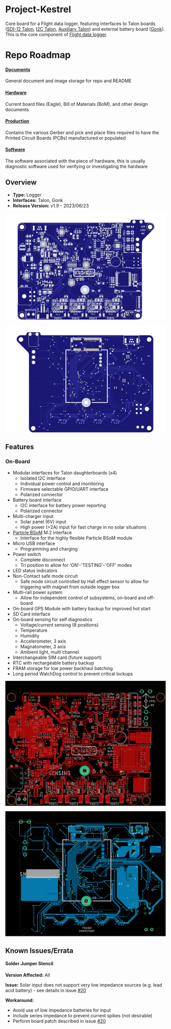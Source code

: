 
<!-- [![DOI](https://zenodo.org/badge/678911830.svg)](https://zenodo.org/doi/10.5281/zenodo.13377368) -->

# Project-Kestrel
Core board for a Flight data logger, featuring interfaces to Talon boards ([SDI-12 Talon](https://github.com/GEMS-sensing/Talon-SDI12), [I2C Talon](https://github.com/GEMS-sensing/Talon-I2C), [Auxiliary Talon](https://github.com/GEMS-sensing/Talon-Auxiliary)) and external battery board ([Gonk](https://github.com/GEMS-sensing/Project-Gonk)). This is the core component of [Flight data logger](https://github.com/GEMS-sensing/DFM_-_Flight?tab=readme-ov-file).

# Repo Roadmap
#### [Documents](Documentation/) 

General document and image storage for repo and README

#### [Hardware](Hardware/)

Current board files (Eagle), Bill of Materials (BoM), and other design documents

#### [Production](Production/)

Contains the various Gerber and pick and place files required to have the Printed Circuit Boards (PCBs) manufactured or populated 

#### [Software](Software/)

The software associated with the piece of hardware, this is usually diagnostic software used for verifying or investigating the hardware

<!-- #### [Mechanical](Mechanical/)

Mechanical design files and assembly documents -->

<!-- #### [Testing](Testing/)

Scripts and results from the testing process and development process. Contains more detailed information about documented issues among other testing. 
 -->


## Overview
* **Type:** Logger
* **Interfaces:** Talon, Gonk
* **Release Version:** v1.9 - 2023/06/23

![PCB render image, top](Documentation/Images/BoardRender_TOP.png)

![PCB render image, bottom](Documentation/Images/BoardRender_BOTTOM.png)

<!-- ![Haar v0.0 - Bottom](Documents/Images/Haar_0v0_Bottom_Cropped.jpg) -->

## Features
### On-Board
* Modular interfaces for Talon daughterboards (x4)
	* Isolated I2C interface
	* Individual power control and monitoring
	* Firmware selectable GPIO/UART interface
	* Polarized connector
* Battery board interface 
	* I2C interface for battery power reporting
	* Polarized connector
* Multi-charger input
	* Solar panel (6V) input
	* High power (>2A) input for fast charge in no solar situations
* [Particle BSoM](https://docs.particle.io/b-series/) M.2 interface
	* Interface for the highly flexible Particle BSoM module
* Micro USB interface 
	* Programming and charging
* Power switch
	* Complete disconnect 
	* Tri position to allow for 'ON'-'TESTING'-'OFF' modes
* LED status indicators 
* Non-Contact safe mode circuit 
	* Safe mode circuit controlled by Hall effect sensor to allow for triggering with magnet from outside logger box
* Multi-rail power system
	* Allow for independent control of subsystems, on-board and off-board
* On-board GPS Module with battery backup for improved hot start
* SD Card interface
* On-board sensing for self diagnostics
	* Voltage/current sensing (8 positions)
	* Temperature
	* Humidity
	* Accelerometer, 3 axis
	* Magnatometer, 3 axis
	* Ambient light, multi channel
* Interchangeable SIM card (future support)
* RTC with rechargeable battery backup
* FRAM storage for low power backhaul batching
* Long period WatchDog control to prevent critical lockups 

<!-- ### Interface
* I<sup>2</sup>C
* M12 circular connector  -->

<!-- <picture>
  <source media="(prefers-color-scheme: dark)" srcset="Documents/Pinout_LIGHT.png">
  <img alt="Haar Connector Pinout" src="Documents/Pinout.png">
</picture> -->

<!-- ## Specifications
* **Voltage - Supply:** 3.3V
* **Voltage - Logic:** 3.3V
* **Input Current (Avg, 1s period): 30.95&mu;A @ 3.3V**
* **Input Current (Avg, 5s period): 107.43&mu;A @ 3.3V**
* **Input Current (Max): 0.45mA @ 3.3V**

#### Sensor
**Temperature** [^1]
* Range: -40 ~ 125°C 
* Accuracy: &plusmn; 0.2°C
* Repeatability: &plusmn; 0.04°C

**Pressure** [^2]
* Range: 300 ~ 1200 hPa  
* Accuracy: &plusmn; 1 hPa
* Repeatability: &plusmn; 0.06 hPa

**Humidity** [^1]
* Range: 0 ~ 100%
* Accuracy: &plusmn; 2%
* Repeatability: 0.08%

[^1]: [SHT31 Datasheet](https://sensirion.com/media/documents/213E6A3B/63A5A569/Datasheet_SHT3x_DIS.pdf)
[^2]: [DPS368 Datasheet](https://www.infineon.com/dgdl/Infineon-DPS368-DS-v01_00-EN.pdf?fileId=5546d46269e1c019016a0c45105d4b40) -->

<!-- ## Version History

`v0.0` - Initial primal version with screw terminal

`v0.1` - Initial 'hard mount' version, using M12 connector

`v1.0` - Removed pullup select[^3], added logic level buffer and voltage reg on input

`v1.1` - Moved via away from connector pads to prevent bridging when soldering 

`v2.0` - Fixed issue with address select jumper[^3] -->

<!-- ## Jumper Settings 

> [!IMPORTANT]
> Jumper settings valid for version `v2.0` and beyond[^3]

[^3]: See Errata

**Configuration Jumpers**
| Jumper | Purpose | Open | Closed | Default | 
| ------ | ------- | ---------- | ---------- | ----- | 
| `JP1` | I<sup>2</sup>C Address Select | Base Address<sup>&dagger;</sup> | Alt Address<sup>&Dagger;</sup> | Open |

&dagger; SHT31 = `0x44`, DPS368 = `0x76`

&Dagger; SHT31 = `0x44`, DPS368 = `0x77`
 -->

![PCB trace CAD image, top](Documentation/Images/Copper_TOP.png)

![PCB trace CAD, bottom](Documentation/Images/Copper_BOTTOM.png)

## Known Issues/Errata

#### Solder Jumper Stencil

**Version Affected:** All

**Issue:** Solar input does not support very low impedance sources (e.g. lead acid battery) - see details in issue [#20](https://github.com/GEMS-sensing/Project-Kestrel/issues/20)

**Workaround:** 

* Avoid use of low impedance batteries for input
* Include series impedance to prevent current spikes (not desirable)
* Perform board patch described in issue [#20](https://github.com/GEMS-sensing/Project-Kestrel/issues/20)
